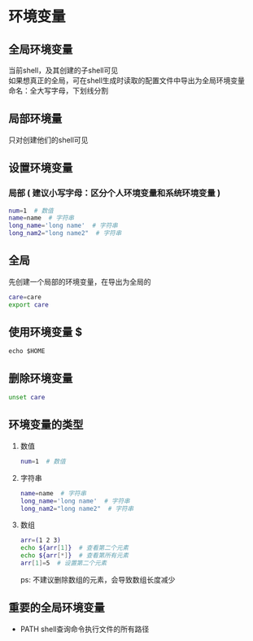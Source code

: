 # 环境变量

## 全局环境变量
当前shell，及其创建的子shell可见    
如果想真正的全局，可在shell生成时读取的配置文件中导出为全局环境变量  
命名：全大写字母，下划线分割

## 局部环境量
只对创建他们的shell可见

## 设置环境变量
### 局部 ( 建议小写字母：区分个人环境变量和系统环境变量 )
```bash
num=1  # 数值
name=name  # 字符串
long_name='long name'  # 字符串
long_nam2="long name2"  # 字符串
```
## 全局
先创建一个局部的环境变量，在导出为全局的
```bash
care=care
export care
```

## 使用环境变量 $
`echo $HOME`

## 删除环境变量
```bash
unset care
```

## 环境变量的类型
1. 数值
    ```bash
    num=1  # 数值
    ```
2. 字符串
    ```bash
    name=name  # 字符串
    long_name='long name'  # 字符串
    long_nam2="long name2"  # 字符串
    ```
3. 数组
    ```bash
    arr=(1 2 3)
    echo ${arr[1]}  # 查看第二个元素
    echo ${arr[*]}  # 查看第所有元素
    arr[1]=5  # 设置第二个元素
    ```
    ps: 不建议删除数组的元素，会导致数组长度减少

## 重要的全局环境变量
- PATH
  shell查询命令执行文件的所有路径